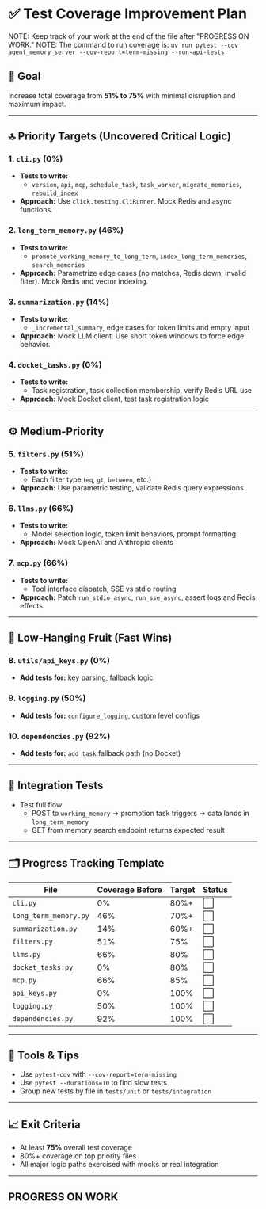 # ✅ Test Coverage Improvement Plan

NOTE: Keep track of your work at the end of the file after "PROGRESS ON WORK."
NOTE: The command to run coverage is: `uv run pytest --cov agent_memory_server --cov-report=term-missing --run-api-tests`

## 🎯 Goal
Increase total coverage from **51% to 75%** with minimal disruption and maximum impact.

---

## 🔝 Priority Targets (Uncovered Critical Logic)

### 1. `cli.py` (0%)
- **Tests to write:**
  - `version`, `api`, `mcp`, `schedule_task`, `task_worker`, `migrate_memories`, `rebuild_index`
- **Approach:** Use `click.testing.CliRunner`. Mock Redis and async functions.

### 2. `long_term_memory.py` (46%)
- **Tests to write:**
  - `promote_working_memory_to_long_term`, `index_long_term_memories`, `search_memories`
- **Approach:** Parametrize edge cases (no matches, Redis down, invalid filter). Mock Redis and vector indexing.

### 3. `summarization.py` (14%)
- **Tests to write:**
  - `_incremental_summary`, edge cases for token limits and empty input
- **Approach:** Mock LLM client. Use short token windows to force edge behavior.

### 4. `docket_tasks.py` (0%)
- **Tests to write:**
  - Task registration, task collection membership, verify Redis URL use
- **Approach:** Mock Docket client, test task registration logic

---

## ⚙️ Medium-Priority

### 5. `filters.py` (51%)
- **Tests to write:**
  - Each filter type (`eq`, `gt`, `between`, etc.)
- **Approach:** Use parametric testing, validate Redis query expressions

### 6. `llms.py` (66%)
- **Tests to write:**
  - Model selection logic, token limit behaviors, prompt formatting
- **Approach:** Mock OpenAI and Anthropic clients

### 7. `mcp.py` (66%)
- **Tests to write:**
  - Tool interface dispatch, SSE vs stdio routing
- **Approach:** Patch `run_stdio_async`, `run_sse_async`, assert logs and Redis effects

---

## 🧹 Low-Hanging Fruit (Fast Wins)

### 8. `utils/api_keys.py` (0%)
- **Add tests for:** key parsing, fallback logic

### 9. `logging.py` (50%)
- **Add tests for:** `configure_logging`, custom level configs

### 10. `dependencies.py` (92%)
- **Add tests for:** `add_task` fallback path (no Docket)

---

## 🧪 Integration Tests

- Test full flow:
  - POST to `working_memory` → promotion task triggers → data lands in `long_term_memory`
  - GET from memory search endpoint returns expected result

---

## 🗂️ Progress Tracking Template

| File | Coverage Before | Target | Status |
|------|------------------|--------|--------|
| `cli.py` | 0% | 80%+ | ⬜️ |
| `long_term_memory.py` | 46% | 70%+ | ⬜️ |
| `summarization.py` | 14% | 60%+ | ⬜️ |
| `filters.py` | 51% | 75% | ⬜️ |
| `llms.py` | 66% | 80% | ⬜️ |
| `docket_tasks.py` | 0% | 80% | ⬜️ |
| `mcp.py` | 66% | 85% | ⬜️ |
| `api_keys.py` | 0% | 100% | ⬜️ |
| `logging.py` | 50% | 100% | ⬜️ |
| `dependencies.py` | 92% | 100% | ⬜️ |

---

## 🧰 Tools & Tips

- Use `pytest-cov` with `--cov-report=term-missing`
- Use `pytest --durations=10` to find slow tests
- Group new tests by file in `tests/unit` or `tests/integration`

---

## 📈 Exit Criteria

- At least **75%** overall test coverage
- 80%+ coverage on top priority files
- All major logic paths exercised with mocks or real integration

---

## PROGRESS ON WORK
